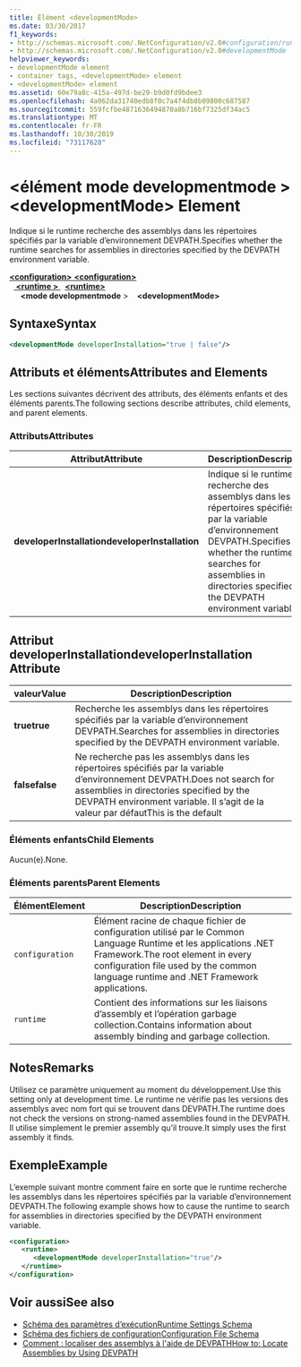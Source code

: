 ```yaml
---
title: Élément <developmentMode>
ms.date: 03/30/2017
f1_keywords:
- http://schemas.microsoft.com/.NetConfiguration/v2.0#configuration/runtime/developmentMode
- http://schemas.microsoft.com/.NetConfiguration/v2.0#developmentMode
helpviewer_keywords:
- developmentMode element
- container tags, <developmentMode> element
- <developmentMode> element
ms.assetid: 60e79a8c-415a-497d-be29-b9d0fd9bdee3
ms.openlocfilehash: 4a062da31740edb8f0c7a4f4db8b09800c687587
ms.sourcegitcommit: 559fcfbe4871636494870a8b716bf7325df34ac5
ms.translationtype: MT
ms.contentlocale: fr-FR
ms.lasthandoff: 10/30/2019
ms.locfileid: "73117628"
---
```

# <a name="developmentmode-element"></a><span data-ttu-id="c07eb-102">\<élément mode developmentmode ></span><span class="sxs-lookup"><span data-stu-id="c07eb-102">\<developmentMode> Element</span></span>
<span data-ttu-id="c07eb-103">Indique si le runtime recherche des assemblys dans les répertoires spécifiés par la variable d’environnement DEVPATH.</span><span class="sxs-lookup"><span data-stu-id="c07eb-103">Specifies whether the runtime searches for assemblies in directories specified by the DEVPATH environment variable.</span></span>  
  
<span data-ttu-id="c07eb-104">[ **\<configuration>** ](../configuration-element.md)</span><span class="sxs-lookup"><span data-stu-id="c07eb-104">[**\<configuration>**](../configuration-element.md)</span></span>\
<span data-ttu-id="c07eb-105">&nbsp;&nbsp;[ **\<runtime >** ](runtime-element.md)</span><span class="sxs-lookup"><span data-stu-id="c07eb-105">&nbsp;&nbsp;[**\<runtime>**](runtime-element.md)</span></span>\
<span data-ttu-id="c07eb-106">&nbsp;&nbsp;&nbsp;&nbsp; **\<mode developmentmode** ></span><span class="sxs-lookup"><span data-stu-id="c07eb-106">&nbsp;&nbsp;&nbsp;&nbsp;**\<developmentMode>**</span></span>  
  
## <a name="syntax"></a><span data-ttu-id="c07eb-107">Syntaxe</span><span class="sxs-lookup"><span data-stu-id="c07eb-107">Syntax</span></span>  
  
```xml  
<developmentMode developerInstallation="true | false"/>  
```  
  
## <a name="attributes-and-elements"></a><span data-ttu-id="c07eb-108">Attributs et éléments</span><span class="sxs-lookup"><span data-stu-id="c07eb-108">Attributes and Elements</span></span>  
 <span data-ttu-id="c07eb-109">Les sections suivantes décrivent des attributs, des éléments enfants et des éléments parents.</span><span class="sxs-lookup"><span data-stu-id="c07eb-109">The following sections describe attributes, child elements, and parent elements.</span></span>  
  
### <a name="attributes"></a><span data-ttu-id="c07eb-110">Attributs</span><span class="sxs-lookup"><span data-stu-id="c07eb-110">Attributes</span></span>  
  
|<span data-ttu-id="c07eb-111">Attribut</span><span class="sxs-lookup"><span data-stu-id="c07eb-111">Attribute</span></span>|<span data-ttu-id="c07eb-112">Description</span><span class="sxs-lookup"><span data-stu-id="c07eb-112">Description</span></span>|  
|---------------|-----------------|  
|<span data-ttu-id="c07eb-113">**developerInstallation**</span><span class="sxs-lookup"><span data-stu-id="c07eb-113">**developerInstallation**</span></span>|<span data-ttu-id="c07eb-114">Indique si le runtime recherche des assemblys dans les répertoires spécifiés par la variable d’environnement DEVPATH.</span><span class="sxs-lookup"><span data-stu-id="c07eb-114">Specifies whether the runtime searches for assemblies in directories specified by the DEVPATH environment variable.</span></span>|  
  
## <a name="developerinstallation-attribute"></a><span data-ttu-id="c07eb-115">Attribut developerInstallation</span><span class="sxs-lookup"><span data-stu-id="c07eb-115">developerInstallation Attribute</span></span>  
  
|<span data-ttu-id="c07eb-116">valeur</span><span class="sxs-lookup"><span data-stu-id="c07eb-116">Value</span></span>|<span data-ttu-id="c07eb-117">Description</span><span class="sxs-lookup"><span data-stu-id="c07eb-117">Description</span></span>|  
|-----------|-----------------|  
|<span data-ttu-id="c07eb-118">**true**</span><span class="sxs-lookup"><span data-stu-id="c07eb-118">**true**</span></span>|<span data-ttu-id="c07eb-119">Recherche les assemblys dans les répertoires spécifiés par la variable d’environnement DEVPATH.</span><span class="sxs-lookup"><span data-stu-id="c07eb-119">Searches for assemblies in directories specified by the DEVPATH environment variable.</span></span>|  
|<span data-ttu-id="c07eb-120">**false**</span><span class="sxs-lookup"><span data-stu-id="c07eb-120">**false**</span></span>|<span data-ttu-id="c07eb-121">Ne recherche pas les assemblys dans les répertoires spécifiés par la variable d’environnement DEVPATH.</span><span class="sxs-lookup"><span data-stu-id="c07eb-121">Does not search for assemblies in directories specified by the DEVPATH environment variable.</span></span> <span data-ttu-id="c07eb-122">Il s’agit de la valeur par défaut</span><span class="sxs-lookup"><span data-stu-id="c07eb-122">This is the default</span></span>|  
  
### <a name="child-elements"></a><span data-ttu-id="c07eb-123">Éléments enfants</span><span class="sxs-lookup"><span data-stu-id="c07eb-123">Child Elements</span></span>  
 <span data-ttu-id="c07eb-124">Aucun(e).</span><span class="sxs-lookup"><span data-stu-id="c07eb-124">None.</span></span>  
  
### <a name="parent-elements"></a><span data-ttu-id="c07eb-125">Éléments parents</span><span class="sxs-lookup"><span data-stu-id="c07eb-125">Parent Elements</span></span>  
  
|<span data-ttu-id="c07eb-126">Élément</span><span class="sxs-lookup"><span data-stu-id="c07eb-126">Element</span></span>|<span data-ttu-id="c07eb-127">Description</span><span class="sxs-lookup"><span data-stu-id="c07eb-127">Description</span></span>|  
|-------------|-----------------|  
|`configuration`|<span data-ttu-id="c07eb-128">Élément racine de chaque fichier de configuration utilisé par le Common Language Runtime et les applications .NET Framework.</span><span class="sxs-lookup"><span data-stu-id="c07eb-128">The root element in every configuration file used by the common language runtime and .NET Framework applications.</span></span>|  
|`runtime`|<span data-ttu-id="c07eb-129">Contient des informations sur les liaisons d’assembly et l’opération garbage collection.</span><span class="sxs-lookup"><span data-stu-id="c07eb-129">Contains information about assembly binding and garbage collection.</span></span>|  
  
## <a name="remarks"></a><span data-ttu-id="c07eb-130">Notes</span><span class="sxs-lookup"><span data-stu-id="c07eb-130">Remarks</span></span>  
 <span data-ttu-id="c07eb-131">Utilisez ce paramètre uniquement au moment du développement.</span><span class="sxs-lookup"><span data-stu-id="c07eb-131">Use this setting only at development time.</span></span> <span data-ttu-id="c07eb-132">Le runtime ne vérifie pas les versions des assemblys avec nom fort qui se trouvent dans DEVPATH.</span><span class="sxs-lookup"><span data-stu-id="c07eb-132">The runtime does not check the versions on strong-named assemblies found in the DEVPATH.</span></span> <span data-ttu-id="c07eb-133">Il utilise simplement le premier assembly qu’il trouve.</span><span class="sxs-lookup"><span data-stu-id="c07eb-133">It simply uses the first assembly it finds.</span></span>  
  
## <a name="example"></a><span data-ttu-id="c07eb-134">Exemple</span><span class="sxs-lookup"><span data-stu-id="c07eb-134">Example</span></span>  
 <span data-ttu-id="c07eb-135">L’exemple suivant montre comment faire en sorte que le runtime recherche les assemblys dans les répertoires spécifiés par la variable d’environnement DEVPATH.</span><span class="sxs-lookup"><span data-stu-id="c07eb-135">The following example shows how to cause the runtime to search for assemblies in directories specified by the DEVPATH environment variable.</span></span>  
  
```xml  
<configuration>  
   <runtime>  
      <developmentMode developerInstallation="true"/>  
   </runtime>  
</configuration>  
```  
  
## <a name="see-also"></a><span data-ttu-id="c07eb-136">Voir aussi</span><span class="sxs-lookup"><span data-stu-id="c07eb-136">See also</span></span>

- [<span data-ttu-id="c07eb-137">Schéma des paramètres d’exécution</span><span class="sxs-lookup"><span data-stu-id="c07eb-137">Runtime Settings Schema</span></span>](index.md)
- [<span data-ttu-id="c07eb-138">Schéma des fichiers de configuration</span><span class="sxs-lookup"><span data-stu-id="c07eb-138">Configuration File Schema</span></span>](../index.md)
- [<span data-ttu-id="c07eb-139">Comment : localiser des assemblys à l'aide de DEVPATH</span><span class="sxs-lookup"><span data-stu-id="c07eb-139">How to: Locate Assemblies by Using DEVPATH</span></span>](../../how-to-locate-assemblies-by-using-devpath.md)
